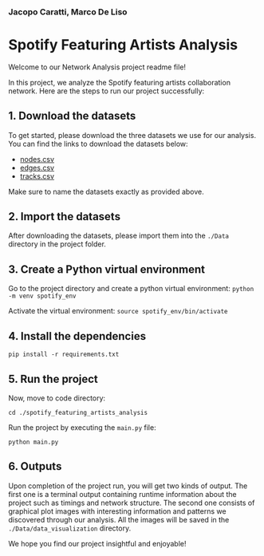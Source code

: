 ### Jacopo Caratti, Marco De Liso
# Spotify Featuring Artists Analysis
Welcome to our Network Analysis project readme file!

In this project, we analyze the Spotify featuring artists collaboration network. Here are the steps to run our project successfully:

## 1. Download the datasets
To get started, please download the three datasets we use for our analysis. You can find the links to download the datasets below:

* [nodes.csv](https://www.kaggle.com/datasets/jfreyberg/spotify-artist-feature-collaboration-network?select=nodes.csv)
* [edges.csv](https://www.kaggle.com/datasets/jfreyberg/spotify-artist-feature-collaboration-network?select=edges.csv)
* [tracks.csv](https://www.kaggle.com/datasets/lehaknarnauli/spotify-datasets?select=tracks.csv)

Make sure to name the datasets exactly as provided above.

## 2. Import the datasets
After downloading the datasets, please import them into the `./Data` directory in the project folder.

## 3. Create a Python virtual environment
Go to the project directory and create a python virtual environment:
`python -m venv spotify_env`

Activate the virtual environment:
`source spotify_env/bin/activate`

## 4. Install the dependencies
`pip install -r requirements.txt`

## 5. Run the project
Now, move to code directory:

`cd ./spotify_featuring_artists_analysis`

Run the project by executing the `main.py` file:

`python main.py`

## 6. Outputs
Upon completion of the project run, you will get two kinds of output. The first one is a terminal output containing runtime information about the project such as timings and network structure. The second one consists of graphical plot images with interesting information and patterns we discovered through our analysis. All the images will be saved in the `./Data/data_visualization` directory.

We hope you find our project insightful and enjoyable!